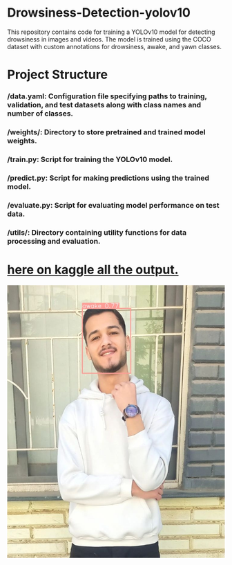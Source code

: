 # Drowsiness-Detection-yolov10 

This repository contains code for training a YOLOv10 model for detecting drowsiness in images and videos. The model is trained using the COCO dataset with custom annotations for drowsiness, awake, and yawn classes.

# Project Structure
### /data.yaml: Configuration file specifying paths to training, validation, and test datasets along with class names and number of classes.
### /weights/: Directory to store pretrained and trained model weights.
### /train.py: Script for training the YOLOv10 model.
### /predict.py: Script for making predictions using the trained model.
### /evaluate.py: Script for evaluating model performance on test data.
### /utils/: Directory containing utility functions for data processing and evaluation.

# [here on kaggle all the output.](https://www.kaggle.com/code/abdoghazala/drowsiness-detection-yolov10/output)


![Inference Example](train/422946657_1843239819427840_4190706023266226446_n.jpg)
